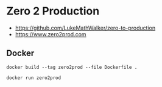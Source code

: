 # Zero 2 Production

* https://github.com/LukeMathWalker/zero-to-production
* https://www.zero2prod.com

## Docker
`docker build --tag zero2prod --file Dockerfile .`

`docker run zero2prod`